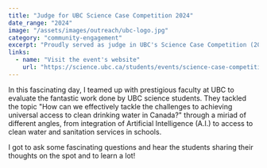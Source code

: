 ```yaml
---
title: "Judge for UBC Science Case Competition 2024"
date_range: "2024"
image: "/assets/images/outreach/ubc-logo.jpg"
category: "community-engagement"
excerpt: "Proudly served as judge in UBC's Science Case Competition (2024)."
links:
  - name: "Visit the event's website"
    url: "https://science.ubc.ca/students/events/science-case-competition"
---
```


In this fascinating day, I teamed up with prestigious faculty at UBC to evaluate the fantastic work done by UBC science students. They tackled the topic "How can we effectively tackle the challenges to achieving universal access to clean drinking water in Canada?" through a miriad of different angles, from integration of Artificial Intelligence (A.I.) to access to clean water and sanitation services in schools.

I got to ask some fascinating questions and hear the students sharing their thoughts on the spot and to learn a lot!